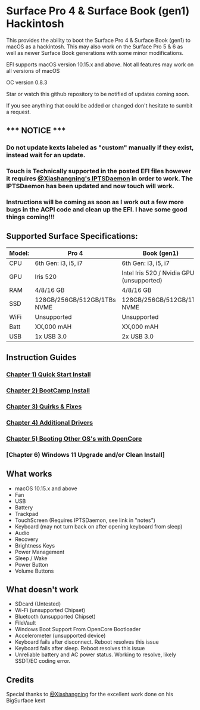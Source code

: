 # Surface Pro 4 & Surface Book (gen1) Hackintosh
This provides the ability to boot the Surface Pro 4 &amp; Surface Book (gen1) to macOS as a hackintosh. This may also work on the Surface Pro 5 &amp; 6 as well as newer Surface Book generations with some minor modifications. 

EFI supports macOS version 10.15.x and above. Not all features may work on all versions of macOS

OC version 0.8.3

Star or watch this github repository to be notified of updates coming soon. 

If you see anything that could be added or changed don't hesitate to sumbit a request.


## *** NOTICE ***
### Do not update kexts labeled as "custom" manually if they exist, instead wait for an update. 
### Touch is Technically supported in the posted EFI files however it requires [@Xiashangning's IPTSDaemon](https://github.com/Xiashangning/IPTSDaemon) in order to work. The IPTSDaemon has been updated and now touch will work.
### Instructions will be coming as soon as I work out a few more bugs in the ACPI code and clean up the EFI. I have some good things coming!!!

## Supported Surface Specifications:

| Model: | Pro 4 | Book (gen1) |
|---|----------|----------|
|CPU| 6th Gen: i3, i5, i7 | 6th Gen: i3, i5, i7|
|GPU| Iris 520 | Intel Iris 520 / Nvidia GPU (unsupported) |
|RAM| 4/8/16 GB | 4/8/16 GB |
|SSD| 128GB/256GB/512GB/1TBs NVME | 128GB/256GB/512GB/1TB NVME |
|WiFi| Unsupported | Unsupported |
|Batt| XX,000 mAH | XX,000 mAH |
|USB| 1x USB 3.0 | 2x USB 3.0 |




## Instruction Guides

### [Chapter 1) Quick Start Install](https://github.com/balopez83/Surface-Pro-4-and-Surface-Book-Hackintosh/blob/main/1-QuickStart.md)
### [Chapter 2) BootCamp Install](https://github.com/balopez83/Surface-Pro-4-and-Surface-Book-Hackintosh/blob/main/2-BootCamp.md)
### [Chapter 3) Quirks & Fixes](https://github.com/balopez83/Surface-Pro-4-and-Surface-Book-Hackintosh/blob/main/3-quirks%26fixes.md)
### [Chapter 4) Additional Drivers](https://github.com/balopez83/Surface-Pro-4-and-Surface-Book-Hackintosh/blob/main/4-drivers.md)
### [Chapter 5) Booting Other OS's with OpenCore](https://github.com/balopez83/Surface-Pro-4-and-Surface-Book-Hackintosh/blob/main/5-OtherOS%26OC.md)
### [Chapter 6) Windows 11 Upgrade and/or Clean Install]


## What works 

- macOS 10.15.x and above
- Fan
- USB
- Battery
- Trackpad
- TouchScreen (Requires IPTSDaemon, see link in "notes")
- Keyboard (may not turn back on after opening keyboard from sleep)
- Audio
- Recovery
- Brightness Keys
- Power Management
- Sleep / Wake
- Power Button
- Volume Buttons




## What doesn't work

- SDcard (Untested)
- Wi-Fi (unsupported Chipset)
- Bluetooth (unsupported Chipset)
- FileVault
- Windows Boot Support From OpenCore Bootloader 
- Accelerometer (unsupported device)
- Keyboard fails after disconnect. Reboot resolves this issue
- Keyboard fails after sleep. Reboot resolves this issue
- Unreliable battery and AC power status. Working to resolve, likely SSDT/EC coding error.


## Credits
Special thanks to [@Xiashangning](https://github.com/Xiashangning) for the excellent work done on his BigSurface kext<br>

